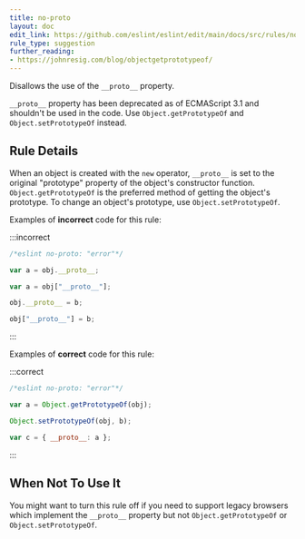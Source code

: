 ```yaml
---
title: no-proto
layout: doc
edit_link: https://github.com/eslint/eslint/edit/main/docs/src/rules/no-proto.md
rule_type: suggestion
further_reading:
- https://johnresig.com/blog/objectgetprototypeof/
---
```


Disallows the use of the `__proto__` property.

`__proto__` property has been deprecated as of ECMAScript 3.1 and shouldn't be used in the code. Use `Object.getPrototypeOf` and `Object.setPrototypeOf` instead.

## Rule Details

When an object is created with the `new` operator, `__proto__` is set to the original "prototype" property of the object's constructor function. `Object.getPrototypeOf` is the preferred method of getting the object's prototype. To change an object's prototype, use `Object.setPrototypeOf`.

Examples of **incorrect** code for this rule:

:::incorrect

```js
/*eslint no-proto: "error"*/

var a = obj.__proto__;

var a = obj["__proto__"];

obj.__proto__ = b;

obj["__proto__"] = b;
```

:::

Examples of **correct** code for this rule:

:::correct

```js
/*eslint no-proto: "error"*/

var a = Object.getPrototypeOf(obj);

Object.setPrototypeOf(obj, b);

var c = { __proto__: a };
```

:::

## When Not To Use It

You might want to turn this rule off if you need to support legacy browsers which implement the
`__proto__` property but not `Object.getPrototypeOf` or `Object.setPrototypeOf`.
